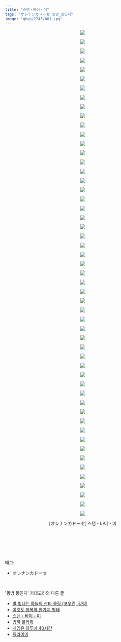 ```yaml
---
title: "스탠・바이・미"
tags: "オレナンカドーセ 동방_동인지"
image: "ghap/2745/001.jpg"
---
```

<div class="article">
<p style="text-align: center; clear: none; float: none;"><img src="{{ site.nasurl }}/ghap/2745/001.jpg"/></p>
<p style="text-align: center; clear: none; float: none;"><img src="{{ site.nasurl }}/ghap/2745/002.jpg"/></p>
<p style="text-align: center; clear: none; float: none;"><img src="{{ site.nasurl }}/ghap/2745/003.jpg"/></p>
<p style="text-align: center; clear: none; float: none;"><img src="{{ site.nasurl }}/ghap/2745/004.jpg"/></p>
<p style="text-align: center; clear: none; float: none;"><img src="{{ site.nasurl }}/ghap/2745/005.jpg"/></p>
<p style="text-align: center; clear: none; float: none;"><img src="{{ site.nasurl }}/ghap/2745/006.jpg"/></p>
<p style="text-align: center; clear: none; float: none;"><img src="{{ site.nasurl }}/ghap/2745/007.jpg"/></p>
<p style="text-align: center; clear: none; float: none;"><img src="{{ site.nasurl }}/ghap/2745/008.jpg"/></p>
<p style="text-align: center; clear: none; float: none;"><img src="{{ site.nasurl }}/ghap/2745/009.jpg"/></p>
<p style="text-align: center; clear: none; float: none;"><img src="{{ site.nasurl }}/ghap/2745/010.jpg"/></p>
<p style="text-align: center; clear: none; float: none;"><img src="{{ site.nasurl }}/ghap/2745/011.jpg"/></p>
<p style="text-align: center; clear: none; float: none;"><img src="{{ site.nasurl }}/ghap/2745/012.jpg"/></p>
<p style="text-align: center; clear: none; float: none;"><img src="{{ site.nasurl }}/ghap/2745/013.jpg"/></p>
<p style="text-align: center; clear: none; float: none;"><img src="{{ site.nasurl }}/ghap/2745/014.jpg"/></p>
<p style="text-align: center; clear: none; float: none;"><img src="{{ site.nasurl }}/ghap/2745/015.jpg"/></p>
<p style="text-align: center; clear: none; float: none;"><img src="{{ site.nasurl }}/ghap/2745/016.jpg"/></p>
<p style="text-align: center; clear: none; float: none;"><img src="{{ site.nasurl }}/ghap/2745/017.jpg"/></p>
<p style="text-align: center; clear: none; float: none;"><img src="{{ site.nasurl }}/ghap/2745/018.jpg"/></p>
<p style="text-align: center; clear: none; float: none;"><img src="{{ site.nasurl }}/ghap/2745/019.jpg"/></p>
<p style="text-align: center; clear: none; float: none;"><img src="{{ site.nasurl }}/ghap/2745/020.jpg"/></p>
<p style="text-align: center; clear: none; float: none;"><img src="{{ site.nasurl }}/ghap/2745/021.jpg"/></p>
<p style="text-align: center; clear: none; float: none;"><img src="{{ site.nasurl }}/ghap/2745/022.jpg"/></p>
<p style="text-align: center; clear: none; float: none;"><img src="{{ site.nasurl }}/ghap/2745/023.jpg"/></p>
<p style="text-align: center; clear: none; float: none;"><img src="{{ site.nasurl }}/ghap/2745/024.jpg"/></p>
<p style="text-align: center; clear: none; float: none;"><img src="{{ site.nasurl }}/ghap/2745/025.jpg"/></p>
<p style="text-align: center; clear: none; float: none;"><img src="{{ site.nasurl }}/ghap/2745/026.jpg"/></p>
<p style="text-align: center; clear: none; float: none;"><img src="{{ site.nasurl }}/ghap/2745/027.jpg"/></p>
<p style="text-align: center; clear: none; float: none;"><img src="{{ site.nasurl }}/ghap/2745/028.jpg"/></p>
<p style="text-align: center; clear: none; float: none;"><img src="{{ site.nasurl }}/ghap/2745/029.jpg"/></p>
<p style="text-align: center; clear: none; float: none;"><img src="{{ site.nasurl }}/ghap/2745/030.jpg"/></p>
<p style="text-align: center; clear: none; float: none;"><img src="{{ site.nasurl }}/ghap/2745/031.jpg"/></p>
<p style="text-align: center; clear: none; float: none;"><img src="{{ site.nasurl }}/ghap/2745/032.jpg"/></p>
<p style="text-align: center; clear: none; float: none;"><img src="{{ site.nasurl }}/ghap/2745/033.jpg"/></p>
<p style="text-align: center; clear: none; float: none;"><img src="{{ site.nasurl }}/ghap/2745/034.jpg"/></p>
<p style="text-align: center; clear: none; float: none;"><img src="{{ site.nasurl }}/ghap/2745/035.jpg"/></p>
<p style="text-align: center; clear: none; float: none;"><img src="{{ site.nasurl }}/ghap/2745/036.jpg"/></p>
<p style="text-align: center; clear: none; float: none;"><img src="{{ site.nasurl }}/ghap/2745/037.jpg"/></p>
<p style="text-align: center; clear: none; float: none;"><img src="{{ site.nasurl }}/ghap/2745/038.jpg"/></p>
<p style="text-align: center; clear: none; float: none;"><img src="{{ site.nasurl }}/ghap/2745/039.jpg"/></p>
<p style="text-align: center; clear: none; float: none;"><img src="{{ site.nasurl }}/ghap/2745/040.jpg"/></p>
<p style="text-align: center; clear: none; float: none;"><img src="{{ site.nasurl }}/ghap/2745/041.jpg"/></p>
<p style="text-align: center; clear: none; float: none;"><img src="{{ site.nasurl }}/ghap/2745/042.jpg"/></p>
<p style="text-align: center; clear: none; float: none;"><img src="{{ site.nasurl }}/ghap/2745/043.jpg"/></p>
<p style="text-align: center; clear: none; float: none;"><img src="{{ site.nasurl }}/ghap/2745/044.jpg"/></p>
<p style="text-align: center; clear: none; float: none;"><img src="{{ site.nasurl }}/ghap/2745/045.jpg"/></p>
<p style="text-align: center; clear: none; float: none;"><img src="{{ site.nasurl }}/ghap/2745/046.jpg"/></p>
<p style="text-align: center; clear: none; float: none;"><img src="{{ site.nasurl }}/ghap/2745/047.jpg"/></p>
<p style="text-align: center; clear: none; float: none;"><img src="{{ site.nasurl }}/ghap/2745/048.jpg"/></p>
<p style="text-align: center; clear: none; float: none;"><img src="{{ site.nasurl }}/ghap/2745/049.jpg"/></p>
<p style="text-align: center; clear: none; float: none;"><img src="{{ site.nasurl }}/ghap/2745/050.jpg"/></p>
<p style="text-align: center; clear: none; float: none;"><img src="{{ site.nasurl }}/ghap/2745/051.jpg"/></p>
<p style="text-align: center; clear: none; float: none;"><img src="{{ site.nasurl }}/ghap/2745/052.jpg"/></p>
<p style="text-align: center; clear: none; float: none;"><img src="{{ site.nasurl }}/ghap/2745/053.jpg"/></p>
<p style="text-align: center; clear: none; float: none;">[オレナンカドーセ] 스탠・바이・미</p>
<p style="text-align: center; clear: none; float: none;"><br/></p>
<p><br/></p>
</div><br/>
<div class="tagTrail">
<p>태그: </p>
<ul>
<li>オレナンカドーセ</li>
</ul>
</div><br/>
<div class="another">
<p>'동방 동인지' 카테고리의 다른 글</p>
<ul>
<li><a href="/2016-11-26-ghap_2747">별 빛나는 하늘의 산타 콜링 (코우린, 강림)</a></li>
<li><a href="/2016-11-25-ghap_2746">이것도 행복의 한가지 형태</a></li>
<li><a href="/2016-11-25-ghap_2745">스탠・바이・미</a></li>
<li><a href="/2016-11-25-ghap_2744">빙하 플라워</a></li>
<li><a href="/2016-11-25-ghap_2743">게임은 하루에 40시간</a></li>
<li><a href="/2016-11-25-ghap_2742">플라이어</a></li>
</ul>
</div><br/>
<div class="cb_module cb_fluid">
<div class="cb_wrt cb_profile">
</div><!-- commentList close -->
</div><br/>
